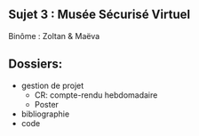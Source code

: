 Sujet 3 : Musée Sécurisé Virtuel 
---------------------------------


Binôme : Zoltan & Maëva 



Dossiers:
---------


+ gestion de projet
  + CR: compte-rendu hebdomadaire
  + Poster
+ bibliographie
+ code 

